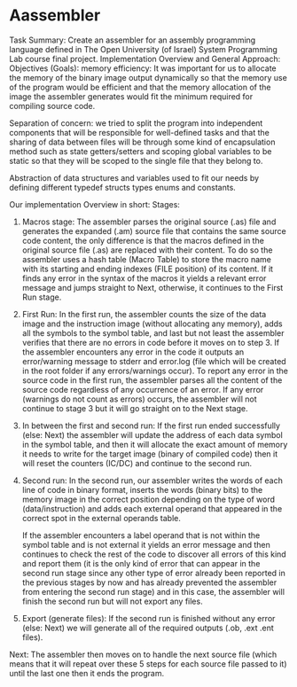 # Aassembler
Task Summary: Create an assembler for an assembly programming language defined in The Open University (of Israel) System Programming Lab course final project.
Implementation Overview and General Approach:
Objectives (Goals):
memory efficiency: It was important for us to allocate the memory of the binary image output dynamically so that the memory use of the program would be efficient and that the memory allocation of the image the assembler generates would fit the minimum required for compiling source code.

Separation of concern: we tried to split the program into independent components that will be responsible for well-defined tasks and that the sharing of data between files will be through some kind of encapsulation method such as state getters/setters and scoping global variables to be static so that they will be scoped to the single file that they belong to.

Abstraction of data structures and variables used to fit our needs by defining different typedef structs types enums and constants.

Our implementation Overview in short:
Stages:
1) Macros stage:
The assembler parses the original source (.as) file and generates the expanded (.am) source file that contains the same source code content, the only difference is that the macros defined in the original source file (.as) are replaced with their content. To do so the assembler uses a hash table (Macro Table) to store the macro name with its starting and ending indexes (FILE position) of its content. If it finds any error in the syntax of the macros it yields a relevant error message and jumps straight to Next, otherwise, it continues to the First Run stage.

2) First Run:
In the first run, the assembler counts the size of the data image and the instruction image (without allocating any memory), adds all the symbols to the symbol table, and last but not least the assembler verifies that there are no errors in code before it moves on to step 3. If the assembler encounters any error in the code it outputs an error/warning message to stderr and error.log (file which will be created in the root folder if any errors/warnings occur). To report any error in the source code in the first run, the assembler parses all the content of the source code regardless of any occurrence of an error. If any error (warnings do not count as errors) occurs, the assembler will not continue to stage 3 but it will go straight on to the Next stage.

3) In between the first and second run:
If the first run ended successfully (else: Next) the assembler will update the address of each data symbol in the symbol table, and then it will allocate the exact amount of memory it needs to write for the target image (binary of compiled code) then it will reset the counters (IC/DC) and continue to the second run.

4) Second run:
In the second run, our assembler writes the words of each line of code in binary format, inserts the words (binary bits) to the memory image in the correct position depending on the type of word (data/instruction) and adds each external operand that appeared in the correct spot in the external operands table.

   If the assembler encounters a label operand that is not within the symbol table and is not external it yields an error message and then continues to check the rest of the code to discover all errors of this kind and 
   report them (it is the only kind of error that can appear in the second run stage since any other type of error already been reported in the previous stages by now and has already prevented the assembler from entering 
   the second run stage) and in this case, the assembler will finish the second run but will not export any files.

5) Export (generate files):
If the second run is finished without any error (else: Next) we will generate all of the required outputs (.ob, .ext .ent files).

  Next:
  The assembler then moves on to handle the next source file (which means that it will repeat over these 5 steps for each source file passed to it) until the last one then it ends the program.
